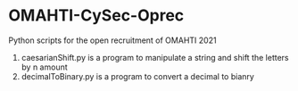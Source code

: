 # OMAHTI-CySec-Oprec
Python scripts for the open recruitment of OMAHTI 2021

1. caesarianShift.py is a program to manipulate a string and shift the letters by n amount
2. decimalToBinary.py is a program to convert a decimal to bianry
